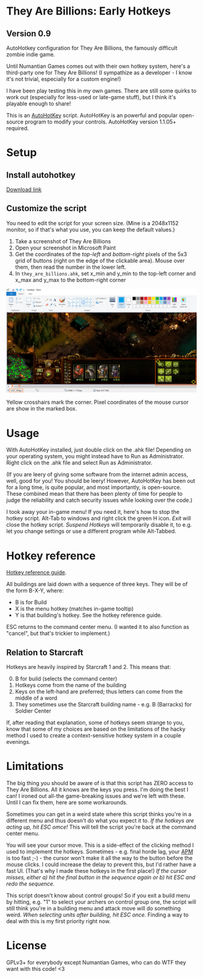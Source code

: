 # They Are Billions: Early Hotkeys
## Version 0.9
AutoHotkey configuration for They Are Billions, the famously difficult zombie indie game.

Until Numantian Games comes out with their own hotkey system, here's a third-party one for They Are Billions! (I sympathize as a developer - I know it's not trivial, especially for a custom engine!)

I have been play testing this in my own games. There are still some quirks to work out (especially for less-used or late-game stuff), but I think it's playable enough to share!

This is an [AutoHotKey](https://autohotkey.com/) script. AutoHotKey is an powerful and popular open-source program to modify your controls. AutoHotKey version 1.1.05+ required.

# Setup
## Install autohotkey
[Download link](https://autohotkey.com/download/)

## Customize the script
You need to edit the script for your screen size. (Mine is a 2048x1152 monitor, so if that's what you use, you can keep the default values.)

1. Take a screenshot of They Are Billions
2. Open your screenshot in Microsoft Paint
3. Get the coordinates of the _top-left_ and _bottom-right_ pixels of the 5x3 grid of buttons (right on the edge of the clickable area). Mouse over them, then read the number in the lower left.
4. In ```they_are_billions.ahk```, set x_min and y_min to the top-left corner and x_max and y_max to the bottom-right corner

![Screenshot of mspaint showing a) the corners and b) where to read their pixel value](grid_corner_diagram.png)

Yellow crosshairs mark the corner. Pixel coordinates of the mouse cursor are show in the marked box.

# Usage
With AutoHotKey installed, just double click on the .ahk file! Depending on your operating system, you might instead have to Run as Administrator. Right click on the .ahk file and select Run as Administrator.

(If you are leery of giving some software from the internet admin access, well, good for you! You should be leery! However, AutoHotKey has been out for a long time, is quite popular, and most importantly, is open-source. These combined mean that there has been plenty of time for people to judge the reliability and catch security issues while looking over the code.)

I took away your in-game menu! If you need it, here's how to stop the hotkey script. Alt-Tab to windows and right click the green H icon. _Exit_ will close the hotkey script. _Suspend Hotkeys_ will temporarily disable it, to e.g. let you change settings or use a different program while Alt-Tabbed.

# Hotkey reference
[Hotkey reference guide](hotkey_reference.md).

All buildings are laid down with a sequence of three keys. They will be of the form B-X-Y, where:

- B is for Build
- X is the menu hotkey (matches in-game tooltip)
- Y is that building's hotkey. See the hotkey reference guide.

ESC returns to the command center menu. (I wanted it to also function as "cancel", but that's trickier to implement.)

## Relation to Starcraft
Hotkeys are heavily inspired by Starcraft 1 and 2. This means that:

0) B for build (selects the command center)
2) Hotkeys come from the name of the building
3) Keys on the left-hand are preferred; thus letters can come from the middle of a word
4) They sometimes use the Starcraft building name - e.g. B (Barracks) for Soldier Center

If, after reading that explanation, some of hotkeys seem strange to you, know that some of my choices are based on the limitations of the hacky method I used to create a context-sensitive hotkey system in a couple evenings.

# Limitations
The big thing you should be aware of is that this script has ZERO access to They Are Billions. All it knows are the keys you press. I'm doing the best I can! I ironed out all-the game-breaking issues and we're left with these. Until I can fix them, here are some workarounds.

Sometimes you can get in a weird state where this script thinks you're in a different menu and thus doesn't do what you expect it to. _If the hotkeys are acting up, hit ESC omce!_ This will tell the script you're back at the command center menu.

You will see your cursor move. This is a side-effect of the clicking method I used to implement the hotkeys. Sometimes - e.g. final horde lag, your [APM](https://en.wikipedia.org/wiki/Actions_per_minute) is too fast ;-) - the cursor won't make it all the way to the button before the mouse clicks. I could increase the delay to prevent this, but I'd rather have a fast UI. (That's why I made these hotkeys in the first place!) _If the cursor misses, either a) hit the final button in the sequence again or b) hit ESC and redo the sequence._

This script doesn't know about control groups! So if you exit a build menu by hitting, e.g. "1" to select your archers on control group one, the script will still think you're in a building menu and attack move will do something weird. _When selecting units after building, hit ESC once._ Finding a way to deal with this is my first priority right now.

# License
GPLv3+ for everybody except Numantian Games, who can do WTF they want with this code! <3




